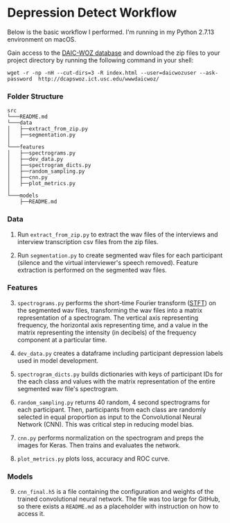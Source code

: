 # Depression Detect Workflow
Below is the basic workflow I performed. I'm running in my Python 2.7.13 environment on macOS.

Gain access to the [DAIC-WOZ database](http://dcapswoz.ict.usc.edu/) and download the zip files to your project directory by running the following command in your shell:

```shell
wget -r -np -nH --cut-dirs=3 -R index.html --user=daicwozuser --ask-password  http://dcapswoz.ict.usc.edu/wwwdaicwoz/
```

### Folder Structure
```
src
└───README.md   
└───data
│   ├──extract_from_zip.py
│   ├──segmentation.py
│
└───features
│   ├──spectrograms.py
│   ├──dev_data.py
│   ├──spectrogram_dicts.py
│   ├──random_sampling.py
│   ├──cnn.py
│   ├──plot_metrics.py
│
└───models
    ├──README.md
```

### Data
1. Run `extract_from_zip.py` to extract the wav files of the interviews and interview transcription csv files from the zip files.

2. Run `segmentation.py` to create segmented wav files for each participant (silence and the virtual interviewer's speech removed). Feature extraction is performed on the segmented wav files.

### Features
3. `spectrograms.py` performs the short-time Fourier transform ([STFT](https://en.wikipedia.org/wiki/Short-time_Fourier_transform)) on the segmented wav files, transforming the wav files into a matrix representation of a spectrogram. The vertical axis representing frequency, the horizontal axis representing time, and a value in the matrix representing the intensity (in decibels) of the frequency component at a particular time.

4. `dev_data.py` creates a dataframe including participant depression labels used in model development.

5. `spectrogram_dicts.py` builds dictionaries with keys of participant IDs for the each class and values with the matrix representation of the entire segmented wav file's spectrogram.

6. `random_sampling.py` returns 40 random, 4 second spectrograms for each participant. Then, participants from each class are randomly selected in equal proportion as input to the Convolutional Neural Network (CNN). This was critical step in reducing model bias.

7. `cnn.py` performs normalization on the spectrogram and preps the images for Keras. Then trains and evaluates the network.

8. `plot_metrics.py` plots loss, accuracy and ROC curve.

### Models
9. `cnn_final.h5` is a file containing the configuration and weights of the trained convolutional neural network. The file was too large for GitHub, so there exists a `README.md` as a placeholder with instruction on how to access it.
